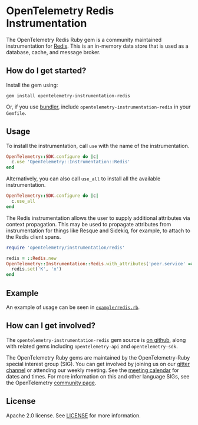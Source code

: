 # OpenTelemetry Redis Instrumentation

The OpenTelemetry Redis Ruby gem is a community maintained instrumentation for [Redis][redis-home]. This is an in-memory data store that is used as a database, cache, and message broker.

## How do I get started?

Install the gem using:

```
gem install opentelemetry-instrumentation-redis
```

Or, if you use [bundler][bundler-home], include `opentelemetry-instrumentation-redis` in your `Gemfile`.

## Usage

To install the instrumentation, call `use` with the name of the instrumentation.

```ruby
OpenTelemetry::SDK.configure do |c|
  c.use 'OpenTelemetry::Instrumentation::Redis'
end
```

Alternatively, you can also call `use_all` to install all the available instrumentation.

```ruby
OpenTelemetry::SDK.configure do |c|
  c.use_all
end
```

The Redis instrumentation allows the user to supply additional attributes via context propagation. This may be used to propagate attributes from instrumentation for things like Resque and Sidekiq, for example, to attach to the Redis client spans.

```ruby
require 'opentelemetry/instrumentation/redis'

redis = ::Redis.new
OpenTelemetry::Instrumentation::Redis.with_attributes('peer.service' => 'cache') do
  redis.set('K', 'x')
end
```

## Example

An example of usage can be seen in [`example/redis.rb`](https://github.com/open-telemetry/opentelemetry-ruby/blob/master/instrumentation/redis/example/redis.rb).

## How can I get involved?

The `opentelemetry-instrumentation-redis` gem source is [on github][repo-github], along with related gems including `opentelemetry-api` and `opentelemetry-sdk`.

The OpenTelemetry Ruby gems are maintained by the OpenTelemetry-Ruby special interest group (SIG). You can get involved by joining us on our [gitter channel][ruby-gitter] or attending our weekly meeting. See the [meeting calendar][community-meetings] for dates and times. For more information on this and other language SIGs, see the OpenTelemetry [community page][ruby-sig].

## License

Apache 2.0 license. See [LICENSE][license-github] for more information.

[redis-home]: https://redis.io
[bundler-home]: https://bundler.io
[repo-github]: https://github.com/open-telemetry/opentelemetry-ruby
[license-github]: https://github.com/open-telemetry/opentelemetry-ruby/blob/master/LICENSE
[ruby-sig]: https://github.com/open-telemetry/community#ruby-sig
[community-meetings]: https://github.com/open-telemetry/community#community-meetings
[ruby-gitter]: https://gitter.im/open-telemetry/opentelemetry-ruby
